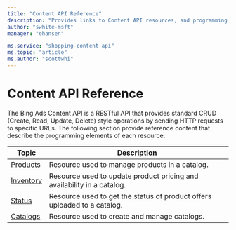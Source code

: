 ```yaml
---
title: "Content API Reference"
description: "Provides links to Content API resources, and programming elements of each of the Content API."
author: "swhite-msft"
manager: "ehansen"

ms.service: "shopping-content-api"
ms.topic: "article"
ms.author: "scottwhi"
---
```


# Content API Reference

The Bing Ads Content API is a RESTful API that provides standard CRUD (Create, Read, Update, Delete) style operations by sending HTTP requests to specific URLs. The following section provide reference content that describe the programming elements of each resource.

|Topic|Description|
|---------|---------------
|[Products](products-resource.md)|Resource used to manage products in a catalog.
|[Inventory](inventory-resource.md)|Resource used to update product pricing and availability in a catalog.
|[Status](status-resource.md)|Resource used to get the status of product offers uploaded to a catalog.
|[Catalogs](catalogs-resource.md)|Resource used to create and manage catalogs.
